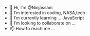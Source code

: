 - 👋 Hi, I’m @Ninjassam
- 👀 I’m interested in coding, NASA,tech
- 🌱 I’m currently learning ... JavaScript
- 💞️ I’m looking to collaborate on ...
- 📫 How to reach me ...

<!---
Ninjassam/Ninjassam is a ✨ special ✨ repository because its `README.md` (this file) appears on your GitHub profile.
You can click the Preview link to take a look at your changes.
--->
